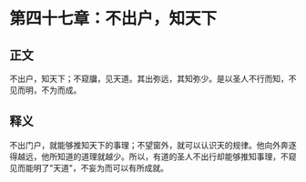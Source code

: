 # 第四十七章：不出户，知天下

## 正文
不出户，知天下；不窥牖，见天道。其出弥远，其知弥少。是以圣人不行而知，不见而明，不为而成。

## 释义
不出门户，就能够推知天下的事理；不望窗外，就可以认识天的规律。他向外奔逐得越远，他所知道的道理就越少。所以，有道的圣人不出行却能够推知事理，不窥见而能明了"天道"，不妄为而可以有所成就。